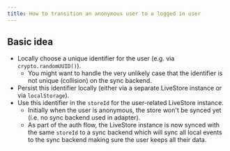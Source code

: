 ```yaml
---
title: How to transition an anonymous user to a logged in user
---
```


## Basic idea

- Locally choose a unique identifier for the user (e.g. via `crypto.randomUUID()`).
	- You might want to handle the very unlikely case that the identifier is not unique (collision) on the sync backend.
- Persist this identifier locally (either via a separate LiveStore instance or via `localStorage`).
- Use this identifier in the `storeId` for the user-related LiveStore instance.
	- Initially when the user is anonymous, the store won't be synced yet (i.e. no sync backend used in adapter).
	- As part of the auth flow, the LiveStore instance is now synced with the same `storeId` to a sync backend which will sync all local events to the sync backend making sure the user keeps all their data.

